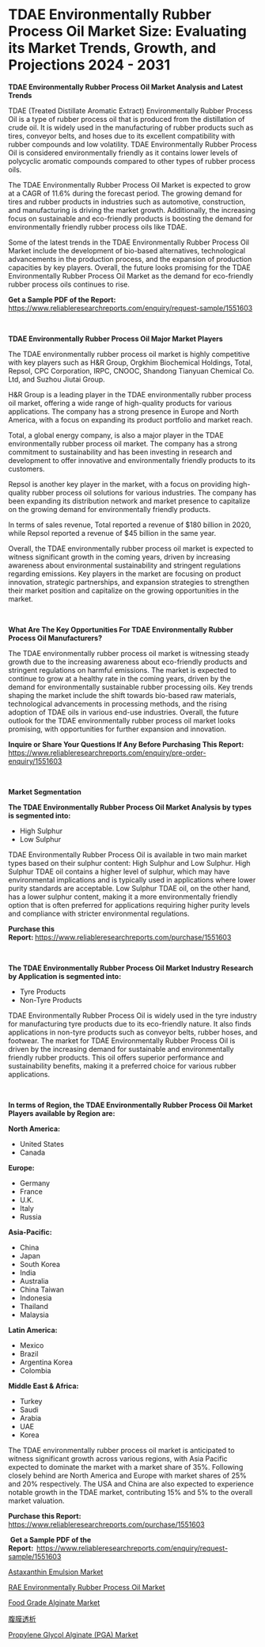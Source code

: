 <p><h1>TDAE Environmentally Rubber Process Oil Market Size: Evaluating its Market Trends, Growth, and Projections 2024 - 2031</h1></p><p><strong>TDAE Environmentally Rubber Process Oil Market Analysis and Latest Trends</strong></p>
<p><p>TDAE (Treated Distillate Aromatic Extract) Environmentally Rubber Process Oil is a type of rubber process oil that is produced from the distillation of crude oil. It is widely used in the manufacturing of rubber products such as tires, conveyor belts, and hoses due to its excellent compatibility with rubber compounds and low volatility. TDAE Environmentally Rubber Process Oil is considered environmentally friendly as it contains lower levels of polycyclic aromatic compounds compared to other types of rubber process oils.</p><p>The TDAE Environmentally Rubber Process Oil Market is expected to grow at a CAGR of 11.6% during the forecast period. The growing demand for tires and rubber products in industries such as automotive, construction, and manufacturing is driving the market growth. Additionally, the increasing focus on sustainable and eco-friendly products is boosting the demand for environmentally friendly rubber process oils like TDAE. </p><p>Some of the latest trends in the TDAE Environmentally Rubber Process Oil Market include the development of bio-based alternatives, technological advancements in the production process, and the expansion of production capacities by key players. Overall, the future looks promising for the TDAE Environmentally Rubber Process Oil Market as the demand for eco-friendly rubber process oils continues to rise.</p></p>
<p><strong>Get a Sample PDF of the Report:&nbsp;</strong> <a href="https://www.reliableresearchreports.com/enquiry/request-sample/1551603">https://www.reliableresearchreports.com/enquiry/request-sample/1551603</a></p>
<p>&nbsp;</p>
<p><strong>TDAE Environmentally Rubber Process Oil Major Market Players</strong></p>
<p><p>The TDAE environmentally rubber process oil market is highly competitive with key players such as H&R Group, Orgkhim Biochemical Holdings, Total, Repsol, CPC Corporation, IRPC, CNOOC, Shandong Tianyuan Chemical Co. Ltd, and Suzhou Jiutai Group.</p><p>H&R Group is a leading player in the TDAE environmentally rubber process oil market, offering a wide range of high-quality products for various applications. The company has a strong presence in Europe and North America, with a focus on expanding its product portfolio and market reach. </p><p>Total, a global energy company, is also a major player in the TDAE environmentally rubber process oil market. The company has a strong commitment to sustainability and has been investing in research and development to offer innovative and environmentally friendly products to its customers.</p><p>Repsol is another key player in the market, with a focus on providing high-quality rubber process oil solutions for various industries. The company has been expanding its distribution network and market presence to capitalize on the growing demand for environmentally friendly products.</p><p>In terms of sales revenue, Total reported a revenue of $180 billion in 2020, while Repsol reported a revenue of $45 billion in the same year.</p><p>Overall, the TDAE environmentally rubber process oil market is expected to witness significant growth in the coming years, driven by increasing awareness about environmental sustainability and stringent regulations regarding emissions. Key players in the market are focusing on product innovation, strategic partnerships, and expansion strategies to strengthen their market position and capitalize on the growing opportunities in the market.</p></p>
<p>&nbsp;</p>
<p><strong>What Are The Key Opportunities For TDAE Environmentally Rubber Process Oil Manufacturers?</strong></p>
<p><p>The TDAE environmentally rubber process oil market is witnessing steady growth due to the increasing awareness about eco-friendly products and stringent regulations on harmful emissions. The market is expected to continue to grow at a healthy rate in the coming years, driven by the demand for environmentally sustainable rubber processing oils. Key trends shaping the market include the shift towards bio-based raw materials, technological advancements in processing methods, and the rising adoption of TDAE oils in various end-use industries. Overall, the future outlook for the TDAE environmentally rubber process oil market looks promising, with opportunities for further expansion and innovation.</p></p>
<p><strong>Inquire or Share Your Questions If Any Before Purchasing This Report:</strong> <a href="https://www.reliableresearchreports.com/enquiry/pre-order-enquiry/1551603">https://www.reliableresearchreports.com/enquiry/pre-order-enquiry/1551603</a></p>
<p>&nbsp;</p>
<p><strong>Market Segmentation</strong></p>
<p><strong>The TDAE Environmentally Rubber Process Oil Market Analysis by types is segmented into:</strong></p>
<p><ul><li>High Sulphur</li><li>Low Sulphur</li></ul></p>
<p><p>TDAE Environmentally Rubber Process Oil is available in two main market types based on their sulphur content: High Sulphur and Low Sulphur. High Sulphur TDAE oil contains a higher level of sulphur, which may have environmental implications and is typically used in applications where lower purity standards are acceptable. Low Sulphur TDAE oil, on the other hand, has a lower sulphur content, making it a more environmentally friendly option that is often preferred for applications requiring higher purity levels and compliance with stricter environmental regulations.</p></p>
<p><strong>Purchase this Report:&nbsp;</strong><a href="https://www.reliableresearchreports.com/purchase/1551603">https://www.reliableresearchreports.com/purchase/1551603</a></p>
<p>&nbsp;</p>
<p><strong>The TDAE Environmentally Rubber Process Oil Market Industry Research by Application is segmented into:</strong></p>
<p><ul><li>Tyre Products</li><li>Non-Tyre Products</li></ul></p>
<p><p>TDAE Environmentally Rubber Process Oil is widely used in the tyre industry for manufacturing tyre products due to its eco-friendly nature. It also finds applications in non-tyre products such as conveyor belts, rubber hoses, and footwear. The market for TDAE Environmentally Rubber Process Oil is driven by the increasing demand for sustainable and environmentally friendly rubber products. This oil offers superior performance and sustainability benefits, making it a preferred choice for various rubber applications.</p></p>
<p>&nbsp;</p>
<p><strong>In terms of Region, the TDAE Environmentally Rubber Process Oil Market Players available by Region are:</strong></p>
<p>
    <p> <strong> North America: </strong>
        <ul>
            <li>United States</li>
            <li>Canada</li>
        </ul>
        </p> 
    <p> <strong> Europe: </strong>
        <ul>
            <li>Germany</li>
            <li>France</li>
            <li>U.K.</li>
            <li>Italy</li>
            <li>Russia</li>
        </ul>
        </p> 
    <p> <strong> Asia-Pacific: </strong>
        <ul>
            <li>China</li>
            <li>Japan</li>
            <li>South Korea</li>
            <li>India</li>
            <li>Australia</li>
            <li>China Taiwan</li>
            <li>Indonesia</li>
            <li>Thailand</li>
            <li>Malaysia</li>
        </ul>
        </p> 
    <p> <strong> Latin America: </strong>
        <ul>
            <li>Mexico</li>
            <li>Brazil</li>
            <li>Argentina Korea</li>
            <li>Colombia</li>
        </ul>
        </p> 
    <p> <strong> Middle East & Africa: </strong>
        <ul>
            <li>Turkey</li>
            <li>Saudi</li>
            <li>Arabia</li>
            <li>UAE</li>
            <li>Korea</li>
        </ul>
    </p>
    </p>
<p><p>The TDAE environmentally rubber process oil market is anticipated to witness significant growth across various regions, with Asia Pacific expected to dominate the market with a market share of 35%. Following closely behind are North America and Europe with market shares of 25% and 20% respectively. The USA and China are also expected to experience notable growth in the TDAE market, contributing 15% and 5% to the overall market valuation.</p></p>
<p><strong>Purchase this Report: </strong><a href="https://www.reliableresearchreports.com/purchase/1551603">https://www.reliableresearchreports.com/purchase/1551603</a></p>
<p>&nbsp;<strong>Get a Sample PDF of the Report:&nbsp;&nbsp;</strong><a href="https://www.reliableresearchreports.com/enquiry/request-sample/1551603">https://www.reliableresearchreports.com/enquiry/request-sample/1551603</a></p>
<p><strong></strong></p>
<p><p><a href="https://github.com/myacatherineblakecaczo9vcsw/Market-Research-Report-List-1/blob/main/astaxanthin-emulsion-market.md">Astaxanthin Emulsion Market</a></p><p><a href="https://github.com/okotobwrhuteie/Market-Research-Report-List-1/blob/main/rae-environmentally-rubber-process-oil-market.md">RAE Environmentally Rubber Process Oil Market</a></p><p><a href="https://issuu.com/reportprime-2/docs/food-grade-alginate-market-size-2030.pptx">Food Grade Alginate Market</a></p><p><a href="https://github.com/ycmtqqhvk3273/Market-Research-Report-List-1/blob/main/1040467235.md">腹膜透析</a></p><p><a href="https://issuu.com/reportprime-2/docs/propylene-glycol-alginate-pga-market-size-2030.ppt">Propylene Glycol Alginate (PGA) Market</a></p></p>